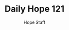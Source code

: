 ---
image: /assets/img/daily-hope-default-artwork.png
title: Daily Hope 121
number: 121
categories:
  - Daily Hope
author: Hope Staff
notes: Daily Hope 121
embed: >-
  <iframe style="border-radius:12px" src="https://open.spotify.com/embed/episode/6U41lmumV9q4up52qVM69y?utm_source=generator" width="100%" height="152" frameBorder="0" allowfullscreen="" allow="autoplay; clipboard-write; encrypted-media; fullscreen; picture-in-picture" loading="lazy"></iframe>
---